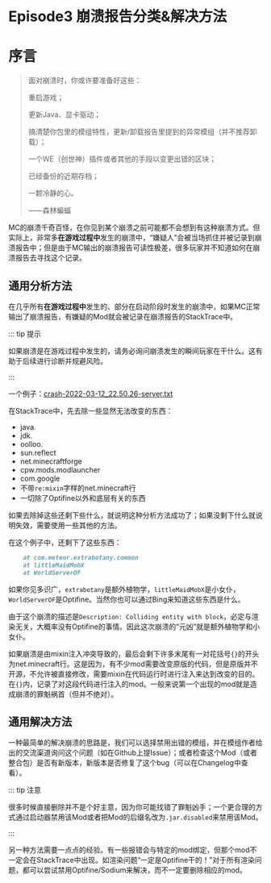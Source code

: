 # Episode3 崩溃报告分类&解决方法

# 序言

> 面对崩溃时，你或许要准备好这些：
>
> 重启游戏；
>
> 更新Java、显卡驱动；
>
> 搞清楚你包里的模组特性，更新/卸载报告里提到的异常模组（并不推荐卸载）；
>
> 一个WE（创世神）插件或者其他的手段以变更出错的区块；
>
> 已经备份的近期存档；
>
> 一颗冷静的心。
>
> ——森林蝙蝠

MC的崩溃千奇百怪，在你见到某个崩溃之前可能都不会想到有这种崩溃方式。但实际上，非常多**在游戏过程中**发生的崩溃中，“嫌疑人”会被当场抓住并被记录到崩溃报告中；但是由于MC输出的崩溃报告可读性极差，很多玩家并不知道如何在崩溃报告去寻找这个记录。

## 通用分析方法

在几乎所有**在游戏过程中**发生的、部分在启动阶段时发生的崩溃中，如果MC正常输出了崩溃报告，有嫌疑的Mod就会被记录在崩溃报告的StackTrace中。

::: tip 提示

如果崩溃是在游戏过程中发生的，请务必询问崩溃发生的瞬间玩家在干什么。这有助于后续进行诊断并规避风险。

:::

一个例子：[crash-2022-03-12_22.50.26-server.txt](https://cloud.fdc.jingyijun.xyz/CrashReports/crash-2022-03-12_22.50.26-server.txt)

在StackTrace中，先去除一些显然无法改变的东西：

- java.
- jdk.
- oolloo.
- sun.reflect
- net.minecraftforge
- cpw.mods.modlauncher
- com.google
- 不带`re:mixin`字样的net.minecraft行
- 一切除了Optifine以外和底层有关的东西

如果去除掉这些还剩下些什么，就说明这种分析方法成功了；如果没剩下什么就说明失效，需要使用一些其他的方法。

在这个例子中，还剩下了这些东西：

```markdown
	at com.meteor.extrabotany.common
	at littleMaidMobX
	at WorldServerOF
```

如果你见多识广，`extrabotany`是额外植物学，`littleMaidMobX`是小女仆，`WorldServerOF`是Optifine。当然你也可以通过Bing来知道这些东西是什么。

由于这个崩溃的描述是`Description: Colliding entity with block`，必定与渲染无关，大概率没有Optifine的事情。因此这次崩溃的“元凶”就是额外植物学和小女仆。



如果崩溃是由mixin注入冲突导致的，最后会剩下许多末尾有一对花括号`{}`的开头为net.minecraft行。这是因为，有不少mod需要改变原版的代码，但是原版并不开源，不允许被直接修改，需要mixin在代码运行时进行注入来达到改变的目的。在`{}`内，记录了对这段代码进行注入的mod。一般来说第一个出现的mod就是造成崩溃的罪魁祸首（但并不绝对）。



## 通用解决方法

一种最简单的解决崩溃的思路是，我们可以选择禁用出错的模组，并在模组作者给出的交流渠道询问这个问题（如在Github上提Issue）；或者检查这个Mod（或者整合包）是否有新版本，新版本是否修复了这个bug（可以在Changelog中查看）。

::: tip 注意

很多时候直接删除并不是个好主意，因为你可能找错了罪魁凶手；一个更合理的方式通过启动器禁用该Mod或者把Mod的后缀名改为`.jar.disabled`来禁用该Mod。

:::

另一种方法需要一点点的经验。有一些报错会与特定的mod绑定，但那个mod不一定会在StackTrace中出现。如渲染问题“一定是Optifine干的！”对于所有渲染问题，都可以尝试禁用Optifine/Sodium来解决，而不一定要删除相应的mod。

